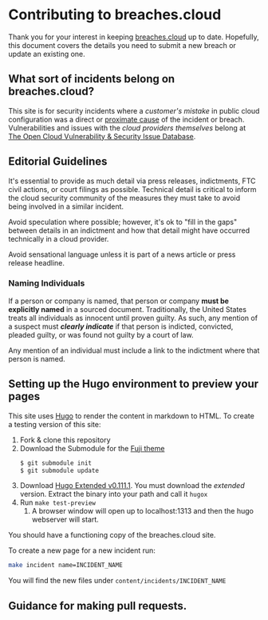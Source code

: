 # Contributing to breaches.cloud

Thank you for your interest in keeping [breaches.cloud](https://breaches.cloud) up to date. Hopefully, this document covers the details you need to submit a new breach or update an existing one.

## What sort of incidents belong on breaches.cloud?

This site is for security incidents where a *customer's mistake* in public cloud configuration was a direct or [proximate cause](https://en.wikipedia.org/wiki/Proximate_cause) of the incident or breach. Vulnerabilities and issues with the _cloud providers themselves_ belong at [The Open Cloud Vulnerability & Security Issue Database](https://www.cloudvulndb.org/).

## Editorial Guidelines

It's essential to provide as much detail via press releases, indictments, FTC civil actions, or court filings as possible.  Technical detail is critical to inform the cloud security community of the measures they must take to avoid being involved in a similar incident.

Avoid speculation where possible; however, it's ok to "fill in the gaps" between details in an indictment and how that detail might have occurred technically in a cloud provider.

Avoid sensational language unless it is part of a news article or press release headline.

### Naming Individuals

If a person or company is named, that person or company **must be explicitly named** in a sourced document. Traditionally, the United States treats all individuals as innocent until proven guilty. As such, any mention of a suspect must ***clearly indicate*** if that person is indicted, convicted, pleaded guilty, or was found not guilty by a court of law.

Any mention of an individual must include a link to the indictment where that person is named.

## Setting up the Hugo environment to preview your pages

This site uses [Hugo](https://gohugo.io/) to render the content in markdown to HTML. To create a testing version of this site:

1. Fork & clone this repository
2. Download the Submodule for the [Fuji theme](https://github.com/dsrkafuu/hugo-theme-fuji/)
	```bash
	$ git submodule init
	$ git submodule update
	```
3. Download [Hugo Extended v0.111.1](https://github.com/gohugoio/hugo/releases/tag/v0.111.1). You must download the _extended_ version. Extract the binary into your path and call it `hugox`
4. Run `make test-preview`
	1. A browser window will open up to localhost:1313 and then the hugo webserver will start.

You should have a functioning copy of the breaches.cloud site.

To create a new page for a new incident run:
```bash
make incident name=INCIDENT_NAME
```
You will find the new files under `content/incidents/INCIDENT_NAME`


## Guidance for making pull requests.







